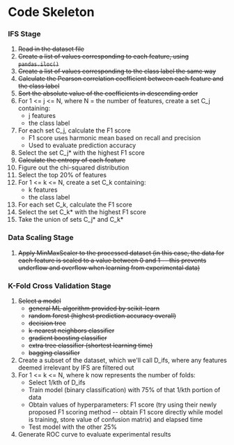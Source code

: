 # Code Skeleton
### IFS Stage
1. ~~Read in the dataset file~~
2. ~~Create a list of values corresponding to each feature, using ```pandas.iloc()```~~
3. ~~Create a list of values corresponding to the class label the same way~~
4. ~~Calculate the Pearson correlation coefficient between each feature and the class label~~
5. ~~Sort the absolute value of the coefficients in descending order~~
6. For 1 <= j <= N, where N = the number of features, create a set C_j containing:
    - j features
    - the class label
7. For each set C_j, calculate the F1 score
    - F1 score uses harmonic mean based on recall and precision
    - Used to evaluate prediction accuracy
8. Select the set C_j* with the highest F1 score
9. ~~Calculate the entropy of each feature~~
10. Figure out the chi-squared distribution
11. Select the top 20% of features
12. For 1 <= k <= N, create a set C_k containing:
    - k features
    - the class label
13. For each set C_k, calculate the F1 score
14. Select the set C_k* with the highest F1 score
15. Take the union of sets C_j* and C_k*

### Data Scaling Stage
1. ~~Apply MinMaxScaler to the processed dataset (in this case, the data for each feature is scaled to a value between 0 and 1 -- this prevents underflow and overflow when learning from experimental data)~~

### K-Fold Cross Validation Stage
1. ~~Select a model~~
    - ~~general ML algorithm provided by scikit-learn~~
    - ~~random forest (highest prediction accuracy overall)~~
    - ~~decision tree~~
    - ~~k-nearest neighbors classifier~~
    - ~~gradient boosting classifier~~
    - ~~extra tree classifier (shortest learning time)~~
    - ~~bagging classifier~~
2. Create a subset of the dataset, which we'll call D_ifs, where any features deemed irrelevant by IFS are filtered out
3. For 1 <= k <= N, where k now represents the number of folds:
    - Select 1/kth of D_ifs
    - Train model (binary classification) with 75% of that 1/kth portion of data
    - Obtain values of hyperparameters: F1 score (try using their newly proposed F1 scoring method -- obtain F1 score directly while model is training, store value of confusion matrix) and elapsed time
    - Test model with the other 25%
4. Generate ROC curve to evaluate experimental results